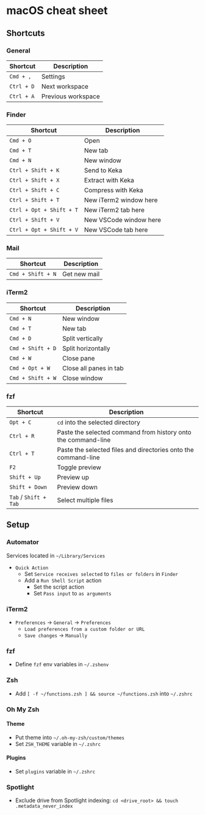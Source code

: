 # macOS cheat sheet

## Shortcuts

### General

Shortcut | Description
---------|------------
`Cmd + ,` | Settings
`Ctrl + D` | Next workspace
`Ctrl + A` | Previous workspace

### Finder

Shortcut | Description
---------|------------
`Cmd + O` | Open
`Cmd + T` | New tab
`Cmd + N` | New window
`Ctrl + Shift + K` | Send to Keka
`Ctrl + Shift + X` | Extract with Keka
`Ctrl + Shift + C` | Compress with Keka
`Ctrl + Shift + T` | New iTerm2 window here
`Ctrl + Opt + Shift + T` | New iTerm2 tab here
`Ctrl + Shift + V` | New VSCode window here
`Ctrl + Opt + Shift + V` | New VSCode tab here

### Mail

Shortcut | Description
---------|------------
`Cmd + Shift + N` | Get new mail

### iTerm2

Shortcut | Description
---------|------------
`Cmd + N` | New window
`Cmd + T` | New tab
`Cmd + D` | Split vertically
`Cmd + Shift + D` | Split horizontally
`Cmd + W` | Close pane
`Cmd + Opt + W` | Close all panes in tab
`Cmd + Shift + W` | Close window

### fzf

Shortcut | Description
---------|------------
`Opt + C` | `cd` into the selected directory
`Ctrl + R` | Paste the selected command from history onto the command-line
`Ctrl + T` | Paste the selected files and directories onto the command-line
`F2` | Toggle preview
`Shift + Up` | Preview up
`Shift + Down` | Preview down
`Tab` / `Shift + Tab` | Select multiple files

## Setup

### Automator

Services located in `~/Library/Services`

- `Quick Action`
    - Set `Service receives selected` to `files or folders` in `Finder`
    - Add a `Run Shell Script` action
        - Set the script action
        - Set `Pass input` to `as arguments`

### iTerm2

- `Preferences` -> `General` -> `Preferences`
    - `Load preferences from a custom folder or URL`
    - `Save changes` -> `Manually`

### fzf

- Define `fzf` env variables in `~/.zshenv`

### Zsh

- Add `[ -f ~/functions.zsh ] && source ~/functions.zsh` into `~/.zshrc`

### Oh My Zsh

#### Theme

- Put theme into `~/.oh-my-zsh/custom/themes`
- Set `ZSH_THEME` variable in `~/.zshrc`

#### Plugins

- Set `plugins` variable in `~/.zshrc`

### Spotlight

- Exclude drive from Spotlight indexing: `cd <drive_root> && touch .metadata_never_index`
